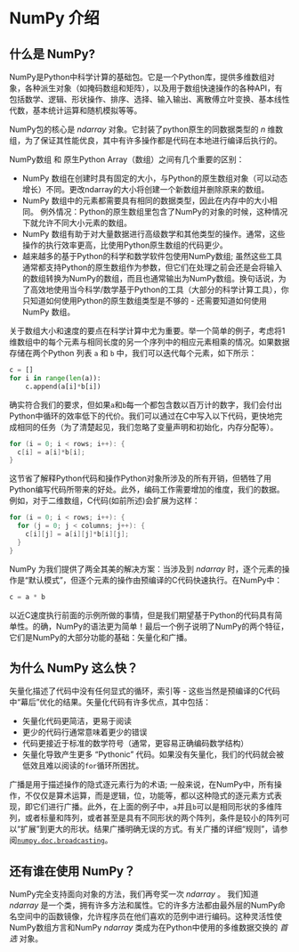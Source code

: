 # NumPy 介绍

## 什么是 NumPy?

NumPy是Python中科学计算的基础包。它是一个Python库，提供多维数组对象，各种派生对象（如掩码数组和矩阵），以及用于数组快速操作的各种API，有包括数学、逻辑、形状操作、排序、选择、输入输出、离散傅立叶变换、基本线性代数，基本统计运算和随机模拟等等。

NumPy包的核心是 *ndarray* 对象。它封装了python原生的同数据类型的 *n* 维数组，为了保证其性能优良，其中有许多操作都是代码在本地进行编译后执行的。

NumPy数组 和 原生Python Array（数组）之间有几个重要的区别：

- NumPy 数组在创建时具有固定的大小，与Python的原生数组对象（可以动态增长）不同。更改ndarray的大小将创建一个新数组并删除原来的数组。
- NumPy 数组中的元素都需要具有相同的数据类型，因此在内存中的大小相同。 例外情况：Python的原生数组里包含了NumPy的对象的时候，这种情况下就允许不同大小元素的数组。
- NumPy 数组有助于对大量数据进行高级数学和其他类型的操作。通常，这些操作的执行效率更高，比使用Python原生数组的代码更少。
- 越来越多的基于Python的科学和数学软件包使用NumPy数组; 虽然这些工具通常都支持Python的原生数组作为参数，但它们在处理之前会还是会将输入的数组转换为NumPy的数组，而且也通常输出为NumPy数组。换句话说，为了高效地使用当今科学/数学基于Python的工具（大部分的科学计算工具），你只知道如何使用Python的原生数组类型是不够的 - 还需要知道如何使用 NumPy 数组。

关于数组大小和速度的要点在科学计算中尤为重要。举一个简单的例子，考虑将1维数组中的每个元素与相同长度的另一个序列中的相应元素相乘的情况。如果数据存储在两个Python 列表 ``a`` 和 ``b`` 中，我们可以迭代每个元素，如下所示：

``` python
c = []
for i in range(len(a)):
    c.append(a[i]*b[i])
```

确实符合我们的要求，但如果``a``和``b``每一个都包含数以百万计的数字，我们会付出Python中循环的效率低下的代价。我们可以通过在C中写入以下代码，更快地完成相同的任务（为了清楚起见，我们忽略了变量声明和初始化，内存分配等）。

```c
for (i = 0; i < rows; i++): {
  c[i] = a[i]*b[i];
}
```

这节省了解释Python代码和操作Python对象所涉及的所有开销，但牺牲了用Python编写代码所带来的好处。此外，编码工作需要增加的维度，我们的数据。例如，对于二维数组，C代码(如前所述)会扩展为这样：

```c
for (i = 0; i < rows; i++): {
  for (j = 0; j < columns; j++): {
    c[i][j] = a[i][j]*b[i][j];
  }
}
```

NumPy 为我们提供了两全其美的解决方案：当涉及到 *ndarray* 时，逐个元素的操作是“默认模式”，但逐个元素的操作由预编译的C代码快速执行。在NumPy中：

```python
c = a * b
```

以近C速度执行前面的示例所做的事情，但是我们期望基于Python的代码具有简单性。的确，NumPy的语法更为简单！最后一个例子说明了NumPy的两个特征，它们是NumPy的大部分功能的基础：矢量化和广播。

## 为什么 NumPy 这么快？

矢量化描述了代码中没有任何显式的循环，索引等 - 这些当然是预编译的C代码中“幕后”优化的结果。矢量化代码有许多优点，其中包括：

- 矢量化代码更简洁，更易于阅读
- 更少的代码行通常意味着更少的错误
- 代码更接近于标准的数学符号（通常，更容易正确编码数学结构）
- 矢量化导致产生更多 “Pythonic” 代码。如果没有矢量化，我们的代码就会被低效且难以阅读的``for``循环所困扰。

广播是用于描述操作的隐式逐元素行为的术语; 一般来说，在NumPy中，所有操作，不仅仅是算术运算，而是逻辑，位，功能等，都以这种隐式的逐元素方式表现，即它们进行广播。此外，在上面的例子中，``a``并且``b``可以是相同形状的多维阵列，或者标量和阵列，或者甚至是具有不同形状的两个阵列，条件是较小的阵列可以“扩展”到更大的形状。结果广播明确无误的方式。有关广播的详细“规则”，请参阅[``numpy.doc.broadcasting``](basics/broadcasting.html#module-numpy.doc.broadcasting)。

## 还有谁在使用 NumPy？

NumPy完全支持面向对象的方法，我们再夸奖一次 *ndarray* 。 我们知道 *ndarray* 是一个类，拥有许多方法和属性。它的许多方法都由最外层的NumPy命名空间中的函数镜像，允许程序员在他们喜欢的范例中进行编码。这种灵活性使NumPy数组方言和NumPy *ndarray* 类成为在Python中使用的多维数据交换的 *首选* 对象。
